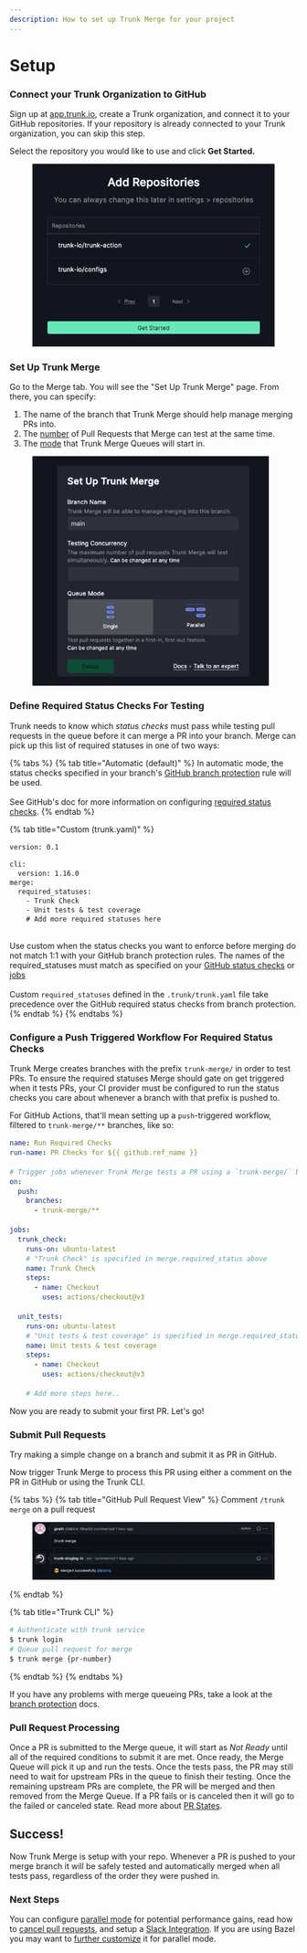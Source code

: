 ```yaml
---
description: How to set up Trunk Merge for your project
---
```


# Setup

### Connect your Trunk Organization to GitHub

Sign up at [app.trunk.io](https://app.trunk.io/), create a Trunk organization, and connect it to your GitHub repositories. If your repository is already connected to your Trunk organization, you can skip this step.

Select the repository you would like to use and click **Get Started.**

<figure><img src="../../.gitbook/assets/image (23).png" alt=""><figcaption></figcaption></figure>

### Set Up Trunk Merge

Go to the Merge tab. You will see the "Set Up Trunk Merge" page. From there, you can specify:

1. The name of the branch that Trunk Merge should help manage merging PRs into.
2. The [number](advanced-settings.md#concurrency) of Pull Requests that Merge can test at the same time.
3. The [mode](configuration.md#single-parallel-mode) that Trunk Merge Queues will start in.

<figure><img src="../../.gitbook/assets/image.png" alt="" width="414"><figcaption></figcaption></figure>

### Define Required Status Checks For Testing

Trunk needs to know which _status checks_ must pass while testing pull requests in the queue before it can merge a PR into your branch. Merge can pick up this list of required statuses in one of two ways:

{% tabs %}
{% tab title="Automatic (default)" %}
In automatic mode, the status checks specified in your branch's [GitHub branch protection](https://docs.github.com/en/repositories/configuring-branches-and-merges-in-your-repository/managing-protected-branches/about-protected-branches#require-status-checks-before-merging) rule will be used.\
\
See GitHub's doc for more information on configuring [required status checks](https://docs.github.com/en/repositories/configuring-branches-and-merges-in-your-repository/managing-protected-branches/about-protected-branches#require-status-checks-before-merging).
{% endtab %}

{% tab title="Custom (trunk.yaml)" %}
```
version: 0.1 
```

```
cli:
  version: 1.16.0
merge: 
  required_statuses:
    - Trunk Check 
    - Unit tests & test coverage
    # Add more required statuses here
```

\
Use custom when the status checks you want to enforce before merging do not match 1:1 with your GitHub branch protection rules. The names of the required\_statuses must match as specified on your [ ](https://docs.github.com/en/pull-requests/collaborating-with-pull-requests/collaborating-on-repositories-with-code-quality-features/about-status-checks)[GitHub status checks](https://docs.github.com/en/pull-requests/collaborating-with-pull-requests/collaborating-on-repositories-with-code-quality-features/about-status-checks) or [jobs](https://docs.github.com/en/actions/learn-github-actions/understanding-github-actions#jobs) \
\
Custom `required_statuses` defined in the `.trunk/trunk.yaml` file take precedence over the GitHub required status checks from branch protection.&#x20;
{% endtab %}
{% endtabs %}

### Configure a Push Triggered Workflow For Required Status Checks

Trunk Merge creates branches with the prefix `trunk-merge/` in order to test PRs. To ensure the required statuses Merge should gate on get triggered when it tests PRs, your CI provider must be configured to run the status checks you care about whenever a branch with that prefix is pushed to.

For GitHub Actions, that'll mean setting up a `push`-triggered workflow, filtered to `trunk-merge/**` branches, like so:

```yaml
name: Run Required Checks
run-name: PR Checks for ${{ github.ref_name }}

# Trigger jobs whenever Trunk Merge tests a PR using a `trunk-merge/` branch
on:
  push:
    branches:
      - trunk-merge/**

jobs:
  trunk_check:
    runs-on: ubuntu-latest
    # "Trunk Check" is specified in merge.required_status above
    name: Trunk Check
    steps:
      - name: Checkout
        uses: actions/checkout@v3

  unit_tests:
    runs-on: ubuntu-latest
    # "Unit tests & test coverage" is specified in merge.required_status above
    name: Unit tests & test coverage
    steps:
      - name: Checkout
        uses: actions/checkout@v3

    # Add more steps here..    
```

Now you are ready to submit your first PR. Let's go!

### Submit Pull Requests

Try making a simple change on a branch and submit it as PR in GitHub.

Now trigger Trunk Merge to process this PR using either a comment on the PR  in GitHub or using the Trunk CLI.

{% tabs %}
{% tab title="GitHub Pull Request View" %}
Comment `/trunk merge` on a pull request

<figure><img src="../../.gitbook/assets/image (26).png" alt=""><figcaption></figcaption></figure>
{% endtab %}

{% tab title="Trunk CLI" %}
```bash
# Authenticate with trunk service
$ trunk login
# Queue pull request for merge
$ trunk merge {pr-number}
```
{% endtab %}
{% endtabs %}

If you have any problems with merge queueing PRs, take a look at the [branch protection](advanced-settings.md#branch-protection) docs.

### Pull Request Processing

Once a PR is submitted to the Merge queue, it will start as _Not Ready_ until all of the required conditions to submit it are met. Once ready, the Merge Queue will pick it up and run the tests. Once the tests pass, the PR may still need to wait for upstream PRs in the queue to finish their testing. Once the remaining upstream PRs are complete, the PR will be merged and then removed from the Merge Queue. If a PR fails or is canceled then it will go to the failed or canceled state. Read more about [PR States](../reference.md#pr-states).

## Success!

Now Trunk Merge is setup with your repo. Whenever a PR is pushed to your merge branch it will be safely tested and automatically merged when all tests pass, regardless of the order they were pushed in.

### Next Steps

You can configure [parallel mode](configuration.md) for potential performance gains, read how to [cancel pull requests](../reference.md#submitting-and-cancelling-pull-requests), and setup a [Slack Integration](integration-for-slack.md).  If you are using Bazel you may want to [further customize](merge-+-bazel.md) it for parallel mode.

